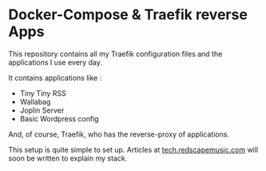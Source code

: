 # Docker-Compose & Traefik reverse Apps

This repository contains all my Traefik configuration files and the applications I use every day.

It contains applications like :
- Tiny Tiny RSS
- Wallabag
- Joplin Server
- Basic Wordpress config

And, of course, Traefik, who has the reverse-proxy of applications.

This setup is quite simple to set up. 
Articles at [tech.redscapemusic.com](tech.redscapemusic.com) will soon be written to explain my stack.

